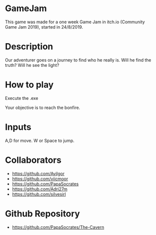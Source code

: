 # GameJam
This game was made for a one week Game Jam in itch.io (Community Game Jam 2019), started in 24/8/2019. 

# Description

Our adventurer goes on a journey to find who he really is. 
Will he find the truth? Will he see the light?

# How to play

Execute the .exe

Your objective is to reach the bonfire.

# Inputs

A,D for move.
W or Space to jump.


# Collaborators
- https://github.com/Avilgor
- https://github.com/viicmoor
- https://github.com/PapaSocrates
- https://github.com/Adri27m
- https://github.com/silvesirl

# Github Repository

- https://github.com/PapaSocrates/The-Cavern
